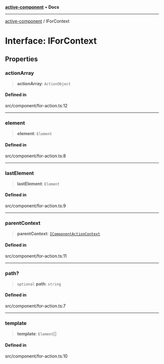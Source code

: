 [**active-component**](../README.md) • **Docs**

***

[active-component](../globals.md) / IForContext

# Interface: IForContext

## Properties

### actionArray

> **actionArray**: `ActionObject`

#### Defined in

src/component/for-action.ts:12

***

### element

> **element**: `Element`

#### Defined in

src/component/for-action.ts:8

***

### lastElement

> **lastElement**: `Element`

#### Defined in

src/component/for-action.ts:9

***

### parentContext

> **parentContext**: [`IComponentActionContext`](IComponentActionContext.md)

#### Defined in

src/component/for-action.ts:11

***

### path?

> `optional` **path**: `string`

#### Defined in

src/component/for-action.ts:7

***

### template

> **template**: `Element`[]

#### Defined in

src/component/for-action.ts:10

